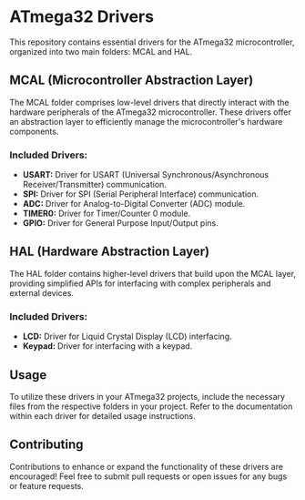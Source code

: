 # ATmega32 Drivers

This repository contains essential drivers for the ATmega32 microcontroller, organized into two main folders: MCAL and HAL.

## MCAL (Microcontroller Abstraction Layer)

The MCAL folder comprises low-level drivers that directly interact with the hardware peripherals of the ATmega32 microcontroller. These drivers offer an abstraction layer to efficiently manage the microcontroller's hardware components.

### Included Drivers:
- **USART:** Driver for USART (Universal Synchronous/Asynchronous Receiver/Transmitter) communication.
- **SPI:** Driver for SPI (Serial Peripheral Interface) communication.
- **ADC:** Driver for Analog-to-Digital Converter (ADC) module.
- **TIMER0:** Driver for Timer/Counter 0 module.
- **GPIO:** Driver for General Purpose Input/Output pins.

## HAL (Hardware Abstraction Layer)

The HAL folder contains higher-level drivers that build upon the MCAL layer, providing simplified APIs for interfacing with complex peripherals and external devices.

### Included Drivers:
- **LCD:** Driver for Liquid Crystal Display (LCD) interfacing.
- **Keypad:** Driver for interfacing with a keypad.

## Usage

To utilize these drivers in your ATmega32 projects, include the necessary files from the respective folders in your project. Refer to the documentation within each driver for detailed usage instructions.

## Contributing

Contributions to enhance or expand the functionality of these drivers are encouraged! Feel free to submit pull requests or open issues for any bugs or feature requests.


